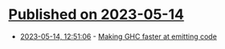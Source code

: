 # [Published on 2023-05-14](index.md)

* [2023-05-14, 12:51:06](https://lobste.rs/s/6pz7uq/making_ghc_faster_at_emitting_code) - [Making GHC faster at emitting code](https://www.tweag.io/blog/2022-12-22-making-ghc-faster-at-emitting-code/)
